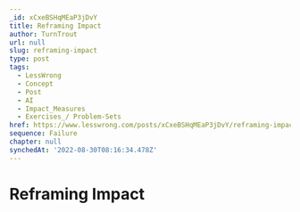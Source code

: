 ```yaml
---
_id: xCxeBSHqMEaP3jDvY
title: Reframing Impact
author: TurnTrout
url: null
slug: reframing-impact
type: post
tags:
  - LessWrong
  - Concept
  - Post
  - AI
  - Impact_Measures
  - Exercises_/ Problem-Sets
href: https://www.lesswrong.com/posts/xCxeBSHqMEaP3jDvY/reframing-impact
sequence: Failure
chapter: null
synchedAt: '2022-08-30T08:16:34.478Z'
---
```

# Reframing Impact

